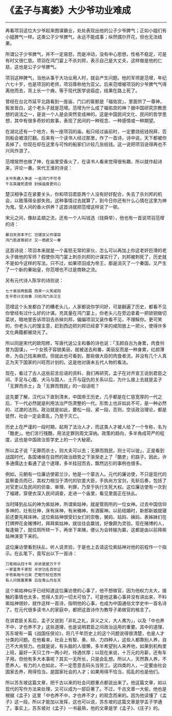 # 《孟子与离娄》大少爷功业难成

------

再看项羽这位大少爷起来图谋霸业，处处表现出他的公子少爷脾气；正如小姐们有小姐脾气一样。这类公子少爷脾气，永远不能成事；纵然偶尔开花，但也无法结果。

所谓公子少爷脾气，并不一定易怒，而是冲动，没有中心思想，性格不稳定，可是有时又很仁慈。项羽在鸿门宴上不杀刘邦，表示自己是大丈夫，这样做是他的仁慈，这也是公子少爷脾气。

项羽这种脾气，当他从事于大功业用人时，就会产生问题。他的军师是范增，年纪六七十岁，也是项羽的老师，项羽尊称他为亚父。后来范增被项羽的少爷脾气气得离他而去，背上长一个痈，等于现代医学说癌症，结果在路上死了。

曾经在台北市延平北路看到一座庙，门口的匾额是「福佑宫」，里面供了一尊神，鬓发皆白，这个老头子就是范增。范增为什么成了福佑宫的神？据中国研究宗教思想的说法之一，是说一个人是会突然变成神的。这是中国民间文化、民间的哲学思想，其中有很多奇妙的故事，表现了民间的一种观念、一种感情或一种期望。

在湖北还有一个地方，有一座项羽的庙，船只经过庙前时，一定要烧纸钱祝拜，否则船会被浪打翻。后来有一个读书人经过那里，作了一首诗，诗中说，天下都被你丢掉了，你现在却在这里与可怜的船家们计较几张纸钱。这一说把项羽说得再也不兴风作浪了。

范增居然也做了神，在庙里受香火了，在读书人看来觉得很有趣，所以就作起诗来，评论一番。宋代王淮的诗说：
```
关中失鹿人争逐 一去鸿门不可寻
千古英雄死遗恨 封侯庙食更何心
```
楚汉相争正在紧要关头，你和项羽君臣两个人没有好好配合，失去了杀刘邦的机会，以致落得全部失败。这种事情过去就算了，到今日你还有什么心情在这里为神为鬼，受人间的香火供养？这首诗就把范增这样说了一顿。

宋元之间，像赵孟頫之流，还有一个人叫钱选（钱舜举），他也有一首说项羽范增的诗：
```
暴羽天资本不仁 岂堪亚父作谋臣
鸿门若遂尊前计 又一商君又一秦
```
这首诗说：项羽本来就是一个喜怒无常的家伙，怎么可以再加上你这老奸巨滑的老头子做他的军师？假使你鸿门宴上刺杀刘邦的计谋实行了，刘邦被刺死了，历史就不是如今这样的写法。只不过，如果项羽成为帝王，那是消灭了一个秦国，又产生了一个新的秦始皇，你范增也不过是商鞅之流。

另有元代诗人陈孚的诗则说：
```
七十衰翁两鬓霜 西来一火笑咸阳
生平奇计无他事 只劝鸿门杀汉王
```
范增这个头发都白了的糟老头儿，人家都说你学问好，可是翻遍了历史，都看不见你曾经有过什么好的计谋。充其量在鸿门宴上，你老头儿在旁边拿着一把锁钥做切菜状，暗地里告诉项羽去杀掉刘邦，偏偏项羽又装作看不见，不理睬你。更可笑的，你老头儿的馊主意，赶到西边把刘邦已经拿下来的咸阳放上一把火，使得许多文化典籍都被烧光了。

所以同是宋代的欧阳修，写唐代送公主和番的诗也说：「玉颜自古为身累，肉食何曾为国谋」，一个女孩子容貌美丽，就被送去和番，美丽反而是一种身累，红颜薄命，为自己找来麻烦。但就此也可看到，那些做大臣的肉食者流，并没有几个人真正为天下国家的兴旺而计划的。这是他对唐末五代人物的看法。

现在，看过了古人这些前言后语的资料，我们再研究，孟子在对齐宣王说到君臣之间、手足与心腹、犬马与国人、土芥与寇仇的关系以后，为什么接上去就是孟子「无罪而杀士」及「无罪而戮民」的一段话呢？

这先要了解，汉代以下直到清末，中国帝王历史，几乎都是在仁慈宽厚的一代之后，下一代必然就是利用法治严饬肃整的一代。形势上也非如此不可，是一种必然的、过渡的法则。政治就是如此，要松一段、紧一段，否则，空谈政治理论，都是徒然，社会一定会紊乱，乃至于灭亡。

历史上在严谨的一段时期，起用了法治人才，而这类人才被人给了一个专称，名为「酷吏」。他们言行残酷，用法定罪则周文深纳。政策的趋向，多半角成苛严的程度，这也是中国政治哲学史上的一个大秘密。

所以孟子说「无罪而杀士，则大夫可以去；无罪而戮民，则士可以徙」，正是看到战国时代，各国诸侯在自然的政治趋势之下渐渐走上了「酷吏」的路子。因此，许多通儒达士看通了这个道理，多半挂冠而去，飘然远引的事例也很多。

例如，元朝有一位廉访使密兰沙，他是一个蒙古人。元代的廉访使，不只是现代的监察委员而已，其权力相当于清代的钦差大臣，手执尚方宝剑，先斩后奏，包括了对官吏以及民间的侦查、审理、判罪，乃至于执行生死大权。这位廉访使有一次到了福建，穿便衣深入民间调查，走进一个庙里，看见里面正在扶乩。

当时降到乩坛的神为紫姑神，所谓紫姑神，就是管厕所的一位女神。过去中国信仰多神的，灶有灶神，床有床神，有米桶神，有酒窖神。以前结婚时，新郎新娘就寝前还要先拜床神。这位紫姑神很受妇女们的崇敬，舅妈、姑妈、姨妈、表姊妹们在打牌押花金赌博时，拜拜紫姑神，就往往会赢钱，好像颇为灵验。现在赌博的人，每逢输了，就往厕所转一下，再坐下来赌，便认为会转输为赢，这都是由以前拜紫姑神演变下来的。

这位廉访使看到扶乩，听人说灵验，于是也上去请这位紫姑神对他的前程作一个指示。在乩笔下，竟写出以下一首诗：
```
刀笔相从四十年 非非是是万千千
一家富贵千家怨 半世功名百世愆
牙笏紫袍今已矣 芒鞋竹杖任悠然
有人问我蓬莱事 云在青山月在天
```
这个紫姑神似乎已经知道这位廉访使的心事了，他不想做官，因为他权力太大，接触的事情也太多，觉得人生的一切太可怕了。可是他这番心事并没有讲出来，不料紫姑神很妙，就作这样一首诗，指明他的心事，也成为中国通俗文学史中一首名诗了。在元代很多读书人的家庭中，都把这首诗作为教导子弟做官的格言了。

在讲君臣关系后，孟子又说到「非礼之礼，非义之义，大人弗为」，以及「中也养不中，才也养不才」这些道理，也是说明君臣之间政治运用的重要。其中的道理，苏东坡有一篇《战国任侠论》，将几千年历史上的这个问题说得很清楚，也是人才分类的问题。在他看来，社会上有智、勇、辩、力四种人，这些人都靠别人养，自己不大肯努力。也就是说，有头脑的人很懒，多半希望别人来养他，如果到机构里上班，最好一天只工作一两小时，待遇优厚；以现在来说，十万元的月薪，还有车子用。但他有多大本事呢？其实一无所长，只是会乱想。所以人，天然靠人养，不愿养人。有力的人也如此，不一定愿意去码头当劳工。这四类的人，一定要由社会国家去养，用得恰当，是国家社会的人才；如果用得不恰当，捣乱的也是他们。

所以苏东坡这篇文章，把千古以来的社会问题重点都说出来了。他这篇文章，如以现代的写作方法来处理，又可以成为一部巨著了。不过，千古文章一大偷，他也是根据《孟子》这里「中也养不中，才也养不才」的观念而来的。因为他读懂了《孟子》这一段，所以才能加以发挥，这也可以说，苏东坡的这篇文章是学孟子学通了。事实上，苏东坡对《孟子》一书最熟，他的文章是学《孟子》、《庄子》的。

